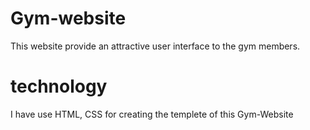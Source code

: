 # Gym-website
This website provide an attractive user interface to the gym members.

# technology
I have use HTML, CSS for creating the templete of this Gym-Website

